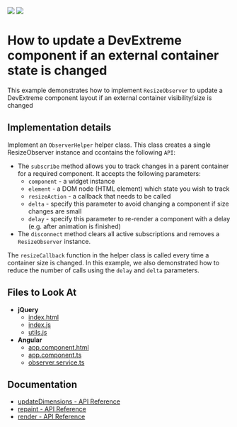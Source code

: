<!-- default badges list -->
![](https://img.shields.io/endpoint?url=https://codecentral.devexpress.com/api/v1/VersionRange/582915038/21.2.12%2B)
[![](https://img.shields.io/badge/📖_How_to_use_DevExpress_Examples-e9f6fc?style=flat-square)](https://docs.devexpress.com/GeneralInformation/403183)
<!-- default badges end -->
#  How to update a DevExtreme component if an external container state  is changed

This example demonstrates how to implement `ResizeObserver` to update a DevExtreme component layout if an external container visibility/size is changed

## Implementation details

Implement an `ObserverHelper` helper class. This class creates a single ResizeObserver instance and ccontains the following `API`:

- The `subscribe` method allows you to track changes in a parent container for a required component. It accepts the following parameters:
    - `component` - a widget instance
    - `element` - a DOM node (HTML element) which state you wish to track
    - `resizeAction` - a callback that needs to be called
    - `delta` - specify this parameter to avoid changing a component if size changes are small  
    - `delay` - specify this parameter to re-render a component with a delay (e.g. after animation is finished)
- The `disconnect` method clears all active subscriptions and removes a `ResizeObserver` instance.    

The `resizeCallback` function in the helper class is called every time a container size is changed. 
In this example, we also demonstrated how to reduce the number of calls using the `delay` and `delta` parameters.

## Files to Look At

- **jQuery**    
    - [index.html](jQuery/index.html)
    - [index.js](jQuery/index.js)   
    - [utils.js](jQuery/utils.js)
- **Angular**
    - [app.component.html](Angular/src/app/app.component.html)
    - [app.component.ts](Angular/src/app/app.component.ts)
    - [observer.service.ts](Angular/src/app/observer.service.ts)

## Documentation

- [updateDimensions - API Reference](https://js.devexpress.com/Documentation/ApiReference/UI_Components/dxDataGrid/Methods/#updateDimensions)
- [repaint - API Reference](https://js.devexpress.com/Documentation/ApiReference/UI_Components/dxDataGrid/Methods/#repaint)
- [render - API Reference](https://js.devexpress.com/Documentation/ApiReference/UI_Components/dxChart/Methods/#render)
